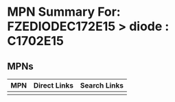 



# MPN Summary For: FZEDIODEC172E15 > diode : C1702E15

## MPNs
  

|MPN|Direct Links|Search Links|
| :--- | :--- | :--- |
||||
